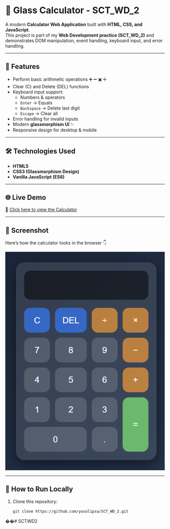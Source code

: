 # 🧮 Glass Calculator - SCT_WD_2

A modern **Calculator Web Application** built with **HTML, CSS, and JavaScript**.  
This project is part of my **Web Development practice (SCT_WD_2)** and demonstrates DOM manipulation, event handling, keyboard input, and error handling.

---

## 🚀 Features
- Perform basic arithmetic operations ➕ ➖ ✖️ ➗
- Clear (C) and Delete (DEL) functions
- Keyboard input support:
  - Numbers & operators
  - `Enter` → Equals  
  - `Backspace` → Delete last digit  
  - `Escape` → Clear all  
- Error handling for invalid inputs
- Modern **glassmorphism UI** ✨
- Responsive design for desktop & mobile

---

## 🛠️ Technologies Used
- **HTML5**
- **CSS3 (Glassmorphism Design)**
- **Vanilla JavaScript (ES6)**

---

## 🌐 Live Demo
🔗 [Click here to view the Calculator](https://yasolipsa.github.io/SCT_WD_2/)

---

## 📸 Screenshot

Here’s how the calculator looks in the browser 👇

![Calculator Screenshot](screenshot.png)

---

## 🎯 How to Run Locally
1. Clone this repository:
   ```bash
   git clone https://github.com/yasolipsa/SCT_WD_2.git
��#   S C T _ W D _ 2 
 
 
